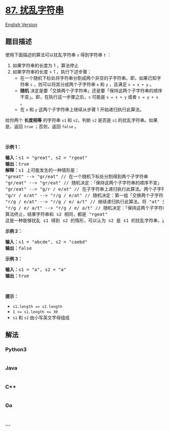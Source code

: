 # [87. 扰乱字符串](https://leetcode.cn/problems/scramble-string)

[English Version](/solution/0000-0099/0087.Scramble%20String/README_EN.md)

## 题目描述

<!-- 这里写题目描述 -->

使用下面描述的算法可以扰乱字符串 <code>s</code> 得到字符串 <code>t</code> ：
<ol>
	<li>如果字符串的长度为 1 ，算法停止</li>
	<li>如果字符串的长度 > 1 ，执行下述步骤：
	<ul>
		<li>在一个随机下标处将字符串分割成两个非空的子字符串。即，如果已知字符串 <code>s</code> ，则可以将其分成两个子字符串 <code>x</code> 和 <code>y</code> ，且满足 <code>s = x + y</code> 。</li>
		<li><strong>随机</strong> 决定是要「交换两个子字符串」还是要「保持这两个子字符串的顺序不变」。即，在执行这一步骤之后，<code>s</code> 可能是 <code>s = x + y</code> 或者 <code>s = y + x</code> 。</li>
		<li>在 <code>x</code> 和 <code>y</code> 这两个子字符串上继续从步骤 1 开始递归执行此算法。</li>
	</ul>
	</li>
</ol>

<p>给你两个 <strong>长度相等</strong> 的字符串 <code>s1</code><em> </em>和 <code>s2</code>，判断 <code>s2</code><em> </em>是否是 <code>s1</code><em> </em>的扰乱字符串。如果是，返回 <code>true</code> ；否则，返回 <code>false</code> 。</p>

<p> </p>

<p><strong>示例 1：</strong></p>

<pre>
<strong>输入：</strong>s1 = "great", s2 = "rgeat"
<strong>输出：</strong>true
<strong>解释：</strong>s1 上可能发生的一种情形是：
"great" --> "gr/eat" // 在一个随机下标处分割得到两个子字符串
"gr/eat" --> "gr/eat" // 随机决定：「保持这两个子字符串的顺序不变」
"gr/eat" --> "g/r / e/at" // 在子字符串上递归执行此算法。两个子字符串分别在随机下标处进行一轮分割
"g/r / e/at" --> "r/g / e/at" // 随机决定：第一组「交换两个子字符串」，第二组「保持这两个子字符串的顺序不变」
"r/g / e/at" --> "r/g / e/ a/t" // 继续递归执行此算法，将 "at" 分割得到 "a/t"
"r/g / e/ a/t" --> "r/g / e/ a/t" // 随机决定：「保持这两个子字符串的顺序不变」
算法终止，结果字符串和 s2 相同，都是 "rgeat"
这是一种能够扰乱 s1 得到 s2 的情形，可以认为 s2 是 s1 的扰乱字符串，返回 true
</pre>

<p><strong>示例 2：</strong></p>

<pre>
<strong>输入：</strong>s1 = "abcde", s2 = "caebd"
<strong>输出：</strong>false
</pre>

<p><strong>示例 3：</strong></p>

<pre>
<strong>输入：</strong>s1 = "a", s2 = "a"
<strong>输出：</strong>true
</pre>

<p> </p>

<p><strong>提示：</strong></p>

<ul>
	<li><code>s1.length == s2.length</code></li>
	<li><code>1 <= s1.length <= 30</code></li>
	<li><code>s1</code> 和 <code>s2</code> 由小写英文字母组成</li>
</ul>


## 解法

<!-- 这里可写通用的实现逻辑 -->

<!-- tabs:start -->

### **Python3**

<!-- 这里可写当前语言的特殊实现逻辑 -->

```python

```

### **Java**

<!-- 这里可写当前语言的特殊实现逻辑 -->

```java

```

### **C++**

```cpp

```

### **Go**

```go

```

### **...**

```

```

<!-- tabs:end -->